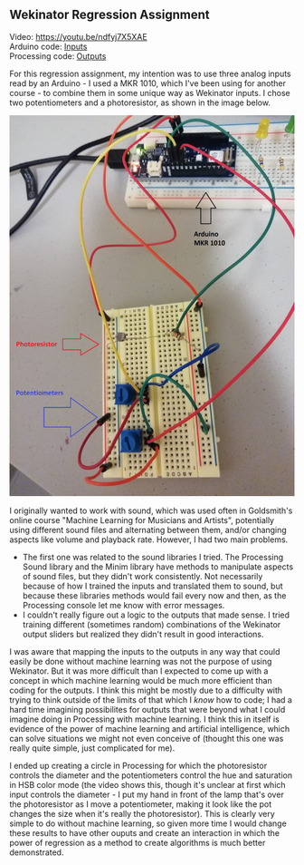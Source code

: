 ## Wekinator Regression Assignment  
Video: https://youtu.be/ndfyj7X5XAE   
Arduino code: [Inputs](/Wekinator-Regression-Assignment/AnalogInputsArduino.ino)  
Processing code: [Outputs](/Wekinator-Regression-Assignment/Processing_SerialAndOutputs.pde)
    
For this regression assignment, my intention was to use three analog inputs read by an Arduino - I used a MKR 1010, which I've been using for another course - to combine them in some unique way as Wekinator inputs. I chose two potentiometers and a photoresistor, as shown in the image below.  
  
![circuit](/Wekinator-Regression-Assignment/ImagesRegressionAssignment/Circuit.jpg)  
  
I originally wanted to work with sound, which was used often in Goldsmith's online course "Machine Learning for Musicians and Artists", potentially using different sound files and alternating between them, and/or changing aspects like volume and playback rate. However, I had two main problems.  
- The first one was related to the sound libraries I tried. The Processing Sound library and the Minim library have methods to manipulate aspects of sound files, but they didn't work consistently. Not necessarily because of how I trained the inputs and translated them to sound, but because these libraries methods would fail every now and then, as the Processing console let me know with error messages.  
- I couldn't really figure out a logic to the outputs that made sense. I tried training different (sometimes random) combinations of the Wekinator output sliders but realized they didn't result in good interactions.  
  
I was aware that mapping the inputs to the outputs in any way that could easily be done without machine learning was not the purpose of using Wekinator. But it was more difficult than I expected to come up with a concept in which machine learning would be much more efficient than coding for the outputs. I think this might be mostly due to a difficulty with trying to think outside of the limits of that which I *know* how to code; I had a hard time imagining possibilites for outputs that were beyond what I could imagine doing in Processing with machine learning. I think this in itself is evidence of the power of machine learning and artificial intelligence, which can solve situations we might not even conceive of (thought this one was really quite simple, just complicated for me).
  
I ended up creating a circle in Processing for which the photoresistor controls the diameter and the potentiometers control the hue and saturation in HSB color mode (the video shows this, though it's unclear at first which input controls the diameter - I put my hand in front of the lamp that's over the photoresistor as I move a potentiometer, making it look like the pot changes the size when it's really the photoresistor). This is clearly very simple to do without machine learning, so given more time I would change these results to have other ouputs and create an interaction in which the power of regression as a method to create algorithms is much better demonstrated.
